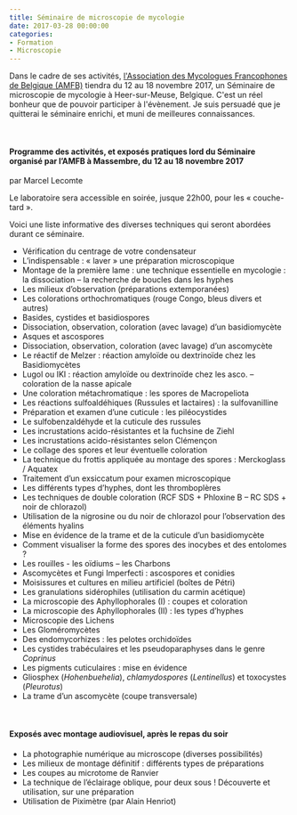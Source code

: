 ```yaml
---
title: Séminaire de microscopie de mycologie
date: 2017-03-28 00:00:00
categories:
- Formation
- Microscopie
---
```


Dans le cadre de ses activités, [l'Association des Mycologues Francophones de Belgique (AMFB)](http://www.amfb.eu/) tiendra du 12 au 18 novembre 2017, un Séminaire de microscopie de mycologie à Heer-sur-Meuse, Belgique. C'est un réel bonheur que de pouvoir participer à l'évènement. Je suis persuadé que je quitterai le séminaire enrichi, et muni de meilleures connaissances.
<p>&nbsp; </p>

<!--more-->

#### Programme des activités, et exposés pratiques lord du Séminaire organisé par l’AMFB à Massembre, du 12 au 18 novembre 2017

par Marcel Lecomte

Le laboratoire sera accessible en soirée, jusque 22h00, pour les « couche-tard ».

Voici une liste informative des diverses techniques qui seront abordées durant ce séminaire.

* Vérification du centrage de votre condensateur
* L’indispensable : « laver » une préparation microscopique
* Montage de la première lame : une technique essentielle en mycologie : la dissociation – la recherche de boucles dans les hyphes
* Les milieux d’observation (préparations extemporanées)
* Les colorations orthochromatiques (rouge Congo, bleus divers et autres)
* Basides, cystides et basidiospores
* Dissociation, observation, coloration (avec lavage) d’un basidiomycète
* Asques et ascospores
* Dissociation, observation, coloration (avec lavage) d’un ascomycète
* Le réactif de Melzer : réaction amyloïde ou dextrinoïde chez les Basidiomycètes
* Lugol ou IKI : réaction amyloïde ou dextrinoïde chez les asco. – coloration de la nasse apicale
* Une coloration métachromatique : les spores de Macropeliota
* Les réactions sulfoaldéhiques (Russules et lactaires) : la sulfovanilline
* Préparation et examen d’une cuticule : les piléocystides
* Le sulfobenzaldéhyde et la cuticule des russules
* Les incrustations acido-résistantes et la fuchsine de Ziehl
* Les incrustations acido-résistantes selon Clémençon
* Le collage des spores et leur éventuelle coloration
* La technique du frottis appliquée au montage des spores : Merckoglass / Aquatex
* Traitement d’un exsiccatum pour examen microscopique
* Les différents types d’hyphes, dont les thromboplères
* Les techniques de double coloration (RCF SDS + Phloxine B – RC SDS + noir de chlorazol)
* Utilisation de la nigrosine ou du noir de chlorazol pour l’observation des éléments hyalins
* Mise en évidence de la trame et de la cuticule d’un basidiomycète
* Comment visualiser la forme des spores des inocybes et des entolomes ?
* Les rouilles - les oïdiums – les Charbons
* Ascomycètes et Fungi Imperfecti : ascospores et conidies
* Moisissures et cultures en milieu artificiel (boîtes de Pétri)
* Les granulations sidérophiles (utilisation du carmin acétique)
* La microscopie des Aphyllophorales (I) : coupes et coloration
* La microscopie des Aphyllophorales (II) : les types d’hyphes
* Microscopie des Lichens
* Les Gloméromycètes
* Des endomycorhizes : les pelotes orchidoïdes
* Les cystides trabéculaires et les pseudoparaphyses dans le genre *Coprinus*
* Les pigments cuticulaires : mise en évidence
* Gliosphex (*Hohenbuehelia*), *chlamydospores* (*Lentinellus*) et toxocystes (*Pleurotus*)
* La trame d’un ascomycète (coupe transversale)
<p>&nbsp; </p>

#### Exposés avec montage audiovisuel, après le repas du soir

* La photographie numérique au microscope (diverses possibilités)
* Les milieux de montage définitif : différents types de préparations
* Les coupes au microtome de Ranvier
* La technique de l’éclairage oblique, pour deux sous ! Découverte et utilisation, sur une préparation 
* Utilisation de Piximètre (par Alain Henriot)
